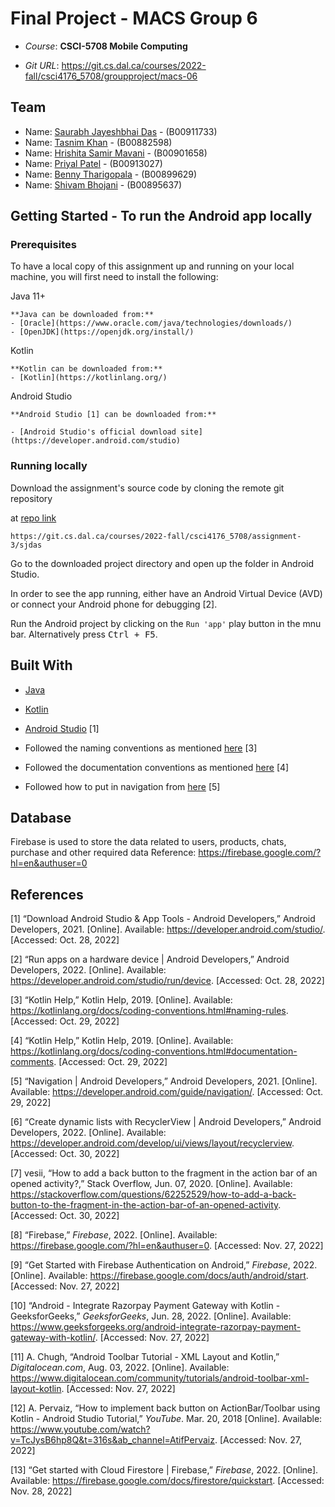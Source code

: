 
# Final Project - MACS Group 6

-  _Course_: **CSCI-5708 Mobile Computing**

-  _Git URL_: <https://git.cs.dal.ca/courses/2022-fall/csci4176_5708/groupproject/macs-06>


## Team

- Name: [Saurabh Jayeshbhai Das](mailto:sr850847@dal.ca) - (B00911733)
- Name: [Tasnim Khan](mailto:tasnim@dal.ca) - (B00882598)
- Name: [Hrishita Samir Mavani](mailto:hr637632@dal.ca) - (B00901658)
- Name: [Priyal Patel](mailto:pr327862@dal.ca) - (B00913027)
- Name: [Benny Tharigopala](mailto:benny.daniel@dal.ca) - (B00899629)
- Name: [Shivam Bhojani](mailto:shivam.bhojani@dal.ca) - (B00895637)



## Getting Started - To run the Android app locally

### Prerequisites

To have a local copy of this assignment up and running on your local machine, you will first need to install the following:

Java 11+
```
**Java can be downloaded from:**
- [Oracle](https://www.oracle.com/java/technologies/downloads/)
- [OpenJDK](https://openjdk.org/install/)
```

Kotlin
```
**Kotlin can be downloaded from:**
- [Kotlin](https://kotlinlang.org/)
```

Android Studio
```
**Android Studio [1] can be downloaded from:**

- [Android Studio's official download site](https://developer.android.com/studio)
```


### Running locally

Download the assignment's source code by cloning the remote git repository

at [repo link](https://git.cs.dal.ca/courses/2022-fall/csci4176_5708/groupproject/macs-06)
```
https://git.cs.dal.ca/courses/2022-fall/csci4176_5708/assignment-3/sjdas
```

Go to the downloaded project directory and open up the folder in Android Studio.



In order to see the app running, either have an Android Virtual Device (AVD) or connect your Android phone for debugging [2].


Run the Android project by clicking on the `Run 'app'` play button in the mnu bar. Alternatively press <kbd>Ctrl + F5</kbd>.



## Built With

- [Java](https://www.java.com/en/)

- [Kotlin](https://kotlinlang.org/)

- [Android Studio](https://developer.android.com/studio/) [1]

- Followed the naming conventions as mentioned [here](https://kotlinlang.org/docs/coding-conventions.html#naming-rules) [3]

- Followed the documentation conventions as mentioned  [here](https://kotlinlang.org/docs/coding-conventions.html#documentation-comments) [4]

- Followed how to put in navigation from [here](https://developer.android.com/guide/navigation/) [5]

## Database
Firebase is used to store the data related to users, products, chats, purchase and other required data
Reference: https://firebase.google.com/?hl=en&authuser=0
‌

## References


[1] “Download Android Studio & App Tools - Android Developers,” Android Developers, 2021. [Online]. Available: https://developer.android.com/studio/. [Accessed: Oct. 28, 2022]‌

[2] “Run apps on a hardware device | Android Developers,” Android Developers, 2022. [Online]. Available: https://developer.android.com/studio/run/device. [Accessed: Oct. 28, 2022]‌

[3] “Kotlin Help,” Kotlin Help, 2019. [Online]. Available: https://kotlinlang.org/docs/coding-conventions.html#naming-rules. [Accessed: Oct. 29, 2022]

[4] “Kotlin Help,” Kotlin Help, 2019. [Online]. Available: https://kotlinlang.org/docs/coding-conventions.html#documentation-comments. [Accessed: Oct. 29, 2022]

[5] “Navigation | Android Developers,” Android Developers, 2021. [Online]. Available: https://developer.android.com/guide/navigation/. [Accessed: Oct. 29, 2022]‌

‌[6] “Create dynamic lists with RecyclerView | Android Developers,” Android Developers, 2022. [Online]. Available: https://developer.android.com/develop/ui/views/layout/recyclerview. [Accessed: Oct. 30, 2022]

[7] vesii, “How to add a back button to the fragment in the action bar of an opened activity?,” Stack Overflow, Jun. 07, 2020. [Online]. Available: https://stackoverflow.com/questions/62252529/how-to-add-a-back-button-to-the-fragment-in-the-action-bar-of-an-opened-activity. [Accessed: Oct. 30, 2022]

[8] “Firebase,”  _Firebase_, 2022. [Online]. Available: https://firebase.google.com/?hl=en&authuser=0. [Accessed: Nov. 27, 2022]


[9] “Get Started with Firebase Authentication on Android,”  _Firebase_, 2022. [Online]. Available: https://firebase.google.com/docs/auth/android/start. [Accessed: Nov. 27, 2022]

[10] “Android - Integrate Razorpay Payment Gateway with Kotlin - GeeksforGeeks,”  _GeeksforGeeks_, Jun. 28, 2022. [Online]. Available: https://www.geeksforgeeks.org/android-integrate-razorpay-payment-gateway-with-kotlin/. [Accessed: Nov. 27, 2022]

[11] A. Chugh, “Android Toolbar Tutorial - XML Layout and Kotlin,”  _Digitalocean.com_, Aug. 03, 2022. [Online]. Available: https://www.digitalocean.com/community/tutorials/android-toolbar-xml-layout-kotlin. [Accessed: Nov. 27, 2022]

[12] A. Pervaiz, “How to implement back button on ActionBar/Toolbar using Kotlin - Android Studio Tutorial,”  _YouTube_. Mar. 20, 2018 [Online]. Available: https://www.youtube.com/watch?v=TcJysB6hp8Q&t=316s&ab_channel=AtifPervaiz. [Accessed: Nov. 27, 2022]

[13] “Get started with Cloud Firestore | Firebase,”  _Firebase_, 2022. [Online]. Available: https://firebase.google.com/docs/firestore/quickstart. [Accessed: Nov. 28, 2022]

‌

